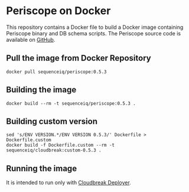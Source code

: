Periscope on Docker
==========

This repository contains a Docker file to build a Docker image containing Periscope binary and DB schema scripts.
The Periscope source code is available on [GitHub](https://github.com/sequenceiq/periscope).

## Pull the image from Docker Repository
```
docker pull sequenceiq/periscope:0.5.3
```

## Building the image
```
docker build --rm -t sequenceiq/periscope:0.5.3 .
```

## Building custom version
```
sed 's/ENV VERSION.*/ENV VERSION 0.5.3/' Dockerfile > Dockerfile.custom
docker build -f Dockerfile.custom --rm -t  sequenceiq/cloudbreak:custom-0.5.3 .
```

## Running the image
It is intended to run only with [Cloudbreak Deployer](https://github.com/sequenceiq/cloudbreak-deployer).
